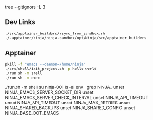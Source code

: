 <!-- ---
!-- title: 2024-12-22 17:24:22
!-- author: ywata-note-win
!-- date: /home/ywatanabe/.emacs.d/lisp/Ninja/README.md
!-- --- -->

tree --gitignore -L 3

## Dev Links

``` bash
./src/apptainer_builders/rsync_from_sandbox.sh
./.apptainer/ninja/ninja.sandbox/opt/Ninja/src/apptainer_builders
```


## Apptainer

``` bash
pkill -f "emacs --daemon=/home/ninja"
./src/shell/init_project.sh -p hello-world
./run.sh -m shell
./run.sh -m exec 
```

./run.sh -m shell
su ninja-001
ls -al
env | grep NINJA_
unset NINJA_EMACS_SERVER_SOCKET_DIR
unset NINJA_EMACS_SERVER_CHECK_INTERVAL
unset NINJA_API_TIMEOUT
unset NINJA_API_TIMEOUT
unset NINJA_MAX_RETRIES
unset NINJA_SHARED_BACKUPS
unset NINJA_SHARED_CONFIG
unset NINJA_BASE_DOT_EMACS